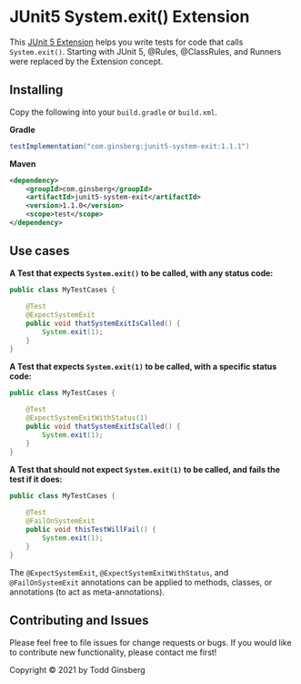 # JUnit5 System.exit() Extension

This [JUnit 5 Extension](https://junit.org/junit5/docs/current/user-guide/#extensions) helps you write tests for code 
that calls `System.exit()`. Starting with JUnit 5, @Rules, @ClassRules, and Runners were replaced by the Extension concept.

## Installing

Copy the following into your `build.gradle` or `build.xml`.

**Gradle**

```groovy
testImplementation("com.ginsberg:junit5-system-exit:1.1.1")
```

**Maven**

```xml
<dependency>
    <groupId>com.ginsberg</groupId>
    <artifactId>junit5-system-exit</artifactId>
    <version>1.1.0</version>
    <scope>test</scope>
</dependency>
```


## Use cases

**A Test that expects `System.exit()` to be called, with any status code:**

```java
public class MyTestCases { 
    
    @Test
    @ExpectSystemExit
    public void thatSystemExitIsCalled() {
        System.exit(1);
    }
}
```

**A Test that expects `System.exit(1)` to be called, with a specific status code:**

```java
public class MyTestCases {
    
    @Test
    @ExpectSystemExitWithStatus(1)
    public void thatSystemExitIsCalled() {
        System.exit(1);
    }
}
```

**A Test that should not expect `System.exit(1)` to be called, and fails the test if it does:**

```java
public class MyTestCases {
    
    @Test
    @FailOnSystemExit
    public void thisTestWillFail() {
        System.exit(1);
    }
}
```

The `@ExpectSystemExit`, `@ExpectSystemExitWithStatus`, and `@FailOnSystemExit` annotations can be applied to methods, classes, or annotations (to act as meta-annotations).

## Contributing and Issues

Please feel free to file issues for change requests or bugs. If you would like to contribute new functionality, please contact me first!

Copyright &copy; 2021 by Todd Ginsberg
